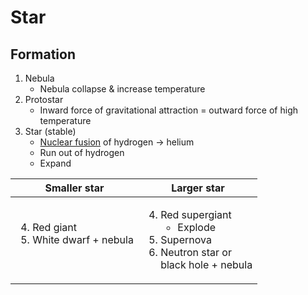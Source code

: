 # Star

## Formation

1. Nebula
   - Nebula collapse & increase temperature
2. Protostar
   - Inward force of gravitational attraction = outward force of high temperature
3. Star (stable)
   - [Nuclear fusion](./fission-and-fusion.md#fusion) of hydrogen → helium
   - Run out of hydrogen
   - Expand

| Smaller star                                                         | Larger star                                                                                                                          |
| -------------------------------------------------------------------- | ------------------------------------------------------------------------------------------------------------------------------------ |
| <ol start=4><li>Red giant</li><li>White dwarf + nebula</li></ol><br> | <ol start=4><li>Red supergiant<ul><li>Explode</li></ul></li><li>Supernova</li><li>Neutron star or <br> black hole + nebula</li></ol> |
